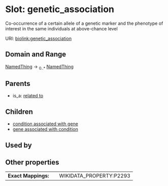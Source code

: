 
# Slot: genetic_association


Co-occurrence of a certain allele of a genetic marker and the phenotype of interest in the same individuals at above-chance level

URI: [biolink:genetic_association](https://w3id.org/biolink/vocab/genetic_association)


## Domain and Range

[NamedThing](NamedThing.md) &#8594;  <sub>0..\*</sub> [NamedThing](NamedThing.md)

## Parents

 *  is_a: [related to](related_to.md)

## Children

 *  [condition associated with gene](condition_associated_with_gene.md)
 *  [gene associated with condition](gene_associated_with_condition.md)

## Used by


## Other properties

|  |  |  |
| --- | --- | --- |
| **Exact Mappings:** | | WIKIDATA_PROPERTY:P2293 |

